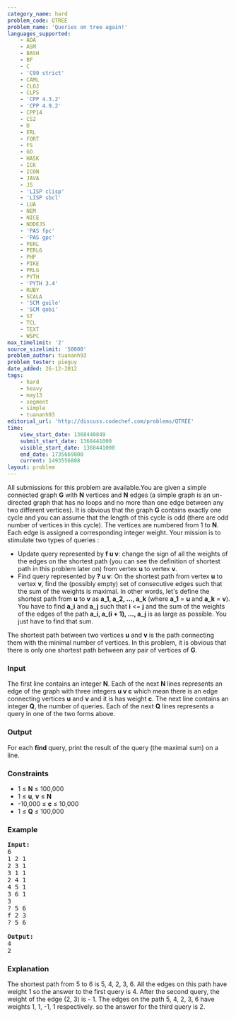 ```yaml
---
category_name: hard
problem_code: QTREE
problem_name: 'Queries on tree again!'
languages_supported:
    - ADA
    - ASM
    - BASH
    - BF
    - C
    - 'C99 strict'
    - CAML
    - CLOJ
    - CLPS
    - 'CPP 4.3.2'
    - 'CPP 4.9.2'
    - CPP14
    - CS2
    - D
    - ERL
    - FORT
    - FS
    - GO
    - HASK
    - ICK
    - ICON
    - JAVA
    - JS
    - 'LISP clisp'
    - 'LISP sbcl'
    - LUA
    - NEM
    - NICE
    - NODEJS
    - 'PAS fpc'
    - 'PAS gpc'
    - PERL
    - PERL6
    - PHP
    - PIKE
    - PRLG
    - PYTH
    - 'PYTH 3.4'
    - RUBY
    - SCALA
    - 'SCM guile'
    - 'SCM qobi'
    - ST
    - TCL
    - TEXT
    - WSPC
max_timelimit: '2'
source_sizelimit: '50000'
problem_author: tuananh93
problem_tester: pieguy
date_added: 26-12-2012
tags:
    - hard
    - heavy
    - may13
    - segment
    - simple
    - tuananh93
editorial_url: 'http://discuss.codechef.com/problems/QTREE'
time:
    view_start_date: 1368440849
    submit_start_date: 1368441000
    visible_start_date: 1368441000
    end_date: 1735669800
    current: 1493556808
layout: problem
---
```

All submissions for this problem are available.You are given a simple connected graph **G** with **N** vertices and **N** edges (a simple graph is an un-directed graph that has no loops and no more than one edge between any two different vertices).
It is obvious that the graph **G** contains exactly one cycle and you can assume that the length of this cycle is odd (there are odd number of vertices in this cycle).
The vertices are numbered from 1 to **N**. Each edge is assigned a corresponding integer weight.
Your mission is to stimulate two types of queries :

- Update query represented by **f u v**: change the sign of all the weights of the edges on the shortest path (you can see the definition of shortest path in this problem later on) from vertex **u** to vertex **v**.
- Find query represented by **? u v**: On the shortest path from vertex **u** to vertex **v**, find the (possibly empty) set of consecutive edges such that the sum of the weights is maximal. In other words, let's define the shortest path from **u** to **v** as **a\_1, a\_2, ..., a\_k** (where **a\_1** = **u** and **a\_k** = **v**). You have to find **a\_i** and **a\_j** such that **i** <= **j** and the sum of the weights of the edges of the path **a\_i, a\_(i + 1), ..., a\_j** is as large as possible. You just have to find that sum.

The shortest path between two vertices **u** and **v** is the path connecting them with the minimal number of vertices. In this problem, it is obvious that there is only one shortest path between any pair of vertices of **G**.

### Input

The first line contains an integer **N**. Each of the next **N** lines represents an edge of the graph with three integers **u v c** which mean there is an edge connecting vertices **u** and **v** and it is has weight **c**.
The next line contains an integer **Q**, the number of queries. Each of the next **Q** lines represents a query in one of the two forms above.

### Output

For each **find** query, print the result of the query (the maximal sum) on a line.

### Constraints

- 1 ≤ **N** ≤ 100,000
- 1 ≤ **u**, **v** ≤ **N**
- -10,000 ≤ **c** ≤ 10,000
- 1 ≤ **Q** ≤ 100,000

### Example

<pre>
<b>Input:</b>
6
1 2 1
2 3 1
3 1 1
2 4 1
4 5 1
3 6 1
3
? 5 6
f 2 3
? 5 6

<b>Output:</b>
4
2
</pre>
### Explanation

The shortest path from 5 to 6 is 5, 4, 2, 3, 6. All the edges on this path have weight 1 so the answer to the first query is 4. After the second query, the weight of the edge (2, 3) is - 1. The edges on the path 5, 4, 2, 3, 6 have weights 1, 1, -1, 1 respectively. so the answer for the third query is 2.
